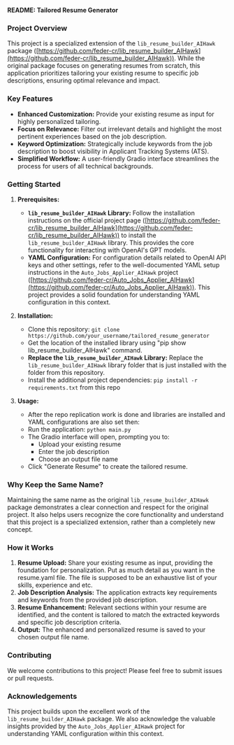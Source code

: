 
**README: Tailored Resume Generator**

### **Project Overview**

This project is a specialized extension of the `lib_resume_builder_AIHawk` package ([https://github.com/feder-cr/lib_resume_builder_AIHawk](https://github.com/feder-cr/lib_resume_builder_AIHawk)). While the original package focuses on generating resumes from scratch, this application prioritizes tailoring your existing resume to specific job descriptions, ensuring optimal relevance and impact.

### **Key Features**

* **Enhanced Customization:** Provide your existing resume as input for highly personalized tailoring.
* **Focus on Relevance:**  Filter out irrelevant details and highlight the most pertinent experiences based on the job description.
* **Keyword Optimization:**  Strategically include keywords from the job description to boost visibility in Applicant Tracking Systems (ATS).
* **Simplified Workflow:**  A user-friendly Gradio interface streamlines the process for users of all technical backgrounds.

### **Getting Started**

1. **Prerequisites:**
   * **`lib_resume_builder_AIHawk` Library:** Follow the installation instructions on the official project page ([https://github.com/feder-cr/lib_resume_builder_AIHawk](https://github.com/feder-cr/lib_resume_builder_AIHawk)) to install the `lib_resume_builder_AIHawk` library. This provides the core functionality for interacting with OpenAI's GPT models.
   * **YAML Configuration:**  For configuration details related to OpenAI API keys and other settings, refer to the well-documented YAML setup instructions in the  `Auto_Jobs_Applier_AIHawk` project ([https://github.com/feder-cr/Auto_Jobs_Applier_AIHawk](https://github.com/feder-cr/Auto_Jobs_Applier_AIHawk)). This project provides a solid foundation for understanding YAML configuration in this context.

2. **Installation:**
   * Clone this repository: `git clone https://github.com/your_username/tailored_resume_generator`
   * Get the location of the installed library using "pip show lib_resume_builder_AIHawk" command.
   * **Replace the `lib_resume_builder_AIHawk` Library:** Replace the `lib_resume_builder_AIHawk` library folder that is just installed with the folder from this repository.
   * Install the additional project dependencies: `pip install -r requirements.txt` from this repo


4. **Usage:**
   * After the repo replication work is done and libraries are installed and YAML configurations are also set then: 
   * Run the application: `python main.py`
   * The Gradio interface will open, prompting you to:
     * Upload your existing resume
     * Enter the job description
     * Choose an output file name
   * Click "Generate Resume" to create the tailored resume.

### **Why Keep the Same Name?**

Maintaining the same name as the original `lib_resume_builder_AIHawk` package demonstrates a clear connection and respect for the original project. It also helps users recognize the core functionality and understand that this project is a specialized extension, rather than a completely new concept.

### **How it Works**

1. **Resume Upload:** Share your existing resume as input, providing the foundation for personalization. Put as much detail as you want in the resume.yaml file. The file is supposed to be an exhaustive list of your skills, experience and etc.
2. **Job Description Analysis:** The application extracts key requirements and keywords from the provided job description.
3. **Resume Enhancement:** Relevant sections within your resume are identified, and the content is tailored to match the extracted keywords and specific job description criteria.
4. **Output:** The enhanced and personalized resume is saved to your chosen output file name.



### **Contributing**

We welcome contributions to this project! Please feel free to submit issues or pull requests.

### **Acknowledgements**

This project builds upon the excellent work of the `lib_resume_builder_AIHawk` package. We also acknowledge the valuable insights provided by the `Auto_Jobs_Applier_AIHawk` project for understanding YAML configuration within this context.
